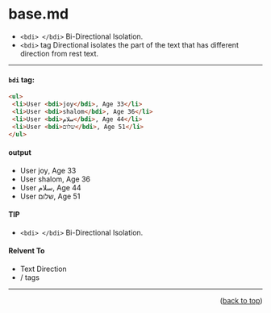 <a name="topage"></a>

# base.md


* `<bdi> </bdi>` Bi-Directional Isolation.
* `<bdi>` tag Directional isolates the part of the text that has different direction from rest text.

----


#### `bdi` tag:

```html
<ul>
 <li>User <bdi>joy</bdi>, Age 33</li>
 <li>User <bdi>shalom</bdi>, Age 36</li>
 <li>User <bdi>سلام</bdi>, Age 44</li>
 <li>User <bdi>שלום</bdi>, Age 51</li>
</ul>
```

#### output

<ul>
 <li>User <bdi>joy</bdi>, Age 33</li>
 <li>User <bdi>shalom</bdi>, Age 36</li>
 <li>User <bdi>سلام</bdi>, Age 44</li>
 <li>User <bdi>שלום</bdi>, Age 51</li>
</ul>


#### TIP
* `<bdi> </bdi>` Bi-Directional Isolation.

#### Relvent To
* Text Direction
* <rtl> / <ltr> tags


---- 

<p align="right">(<a href="#topage">back to top</a>)</p>
<br/>
<br/>
